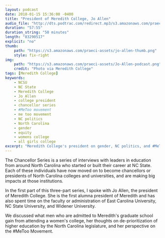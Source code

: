 ```yaml
---
layout: podcast
date: 2018-01-15 15:36:00 -0400
title: "President of Meredith College, Jo Allen"
audio_file: "http://dts.podtrac.com/redirect.mp3/s3.amazonaws.com/praeci-podcast/006%2C+President+of+Meredith+College.mp3"
duration: "57:55"
duration_string: "58 minutes"
length: "83290517"
explicit: "no"
thumb:
    path: "https://s3.amazonaws.com/praeci-assets/jo-allen-thumb.png"
    style: fix-right
img:
    path: "https://s3.amazonaws.com/praeci-assets/Jo-Allen-podcast.png"
    credit: "Photo via Meredith College"
tags: [Meredith College]
keywords:
    - NCSU
    - NC State
    - Meredith College
    - Jo Allen
    - college president
    - chancellor series
    - #MeToo movement
    - me too movement
    - NC politics
    - North Carolina
    - gender
    - equity
    - womens college
    - all girls college
excerpt: "Meredith College's president on gender, NC politics, and #MeToo"
---
```

The Chancellor Series is a series of interviews with leaders in education from around North Carolina who started or built their career at NC State. Each of these individuals have now moved on to become chancellors or presidents of North Carolina colleges and universities, and are making big impacts at those institutions.

In the first part of this three-part series, I spoke with Jo Allen, the president of Meredith College. She is the first alumna president of Meredith and has also spent time on the faculty or administration of East Carolina University, NC State University, and Widener University.

We discussed what men who are admitted to Meredith's graduate school gain from attending a women's college, her thoughts on de-prioritization of higher education by the North Carolina legislature, and her perspective on the #MeToo Movement.